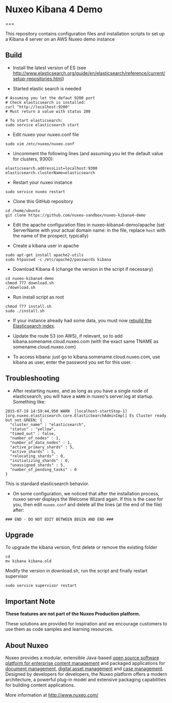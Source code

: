 # Nuxeo Kibana 4 Demo
===

This repository contains configuration files and installation scripts to set up a Kibana 4 server on an AWS Nuxeo demo instance

## Build

* Install the latest version of ES (see http://www.elasticsearch.org/guide/en/elasticsearch/reference/current/setup-repositories.html)

* Started elastic search is needed

```
# Assuming you let the defaut 9200 port
# Check elasticsearch is installed:
curl "http://localhost:9200"
# Must return a value with status 200

# To start elasticsearch:
sudo service elasticsearch start
```

* Edit nuxeo your nuxeo.conf file
```
sudo vim /etc/nuxeo/nuxeo.conf
```

* Uncomment the following lines (and assuming you let the default value for clusters, 9300):

```
elasticsearch.addressList=localhost:9300
elasticsearch.clusterName=elasticsearch
```

* Restart your nuxeo instance
```
sudo service nuxeo restart
```

* Clone this GitHub repository 

```
cd /home/ubuntu
git clone https://github.com/nuxeo-sandbox/nuxeo-kibana4-demo
```

* Edit the apache configuration files in nuxeo-kibana4-demo/apache  (set ServerName with your actual domain name: in the file, replace `host` with the name of the prospect, typically)

* Create a kibana user in apache

```
sudo apt-get install apache2-utils
sudo htpasswd -c /etc/apache2/passwords kibana
```

* Download Kibana 4 (change the version in the script if necessary)

```
cd nuxeo-kibana4-demo
chmod 777 download.sh
./download.sh
```

* Run install script as root

```
chmod 777 install.sh
sudo ./install.sh
```

* If your instance already had some data, you must now [rebuild the Elasticsearch index](https://doc.nuxeo.com/display/ADMINDOC/Elasticsearch+Setup#ElasticsearchSetup-RebuildingtheIndexRebuildingtheIndex).

* Update the route 53 (on AWS), if relevant, so to add kibana.somename.cloud.nuxeo.com (with the exact same TNAME as somename.cloud.nuxeo.com)

* To access kibana: just go to kibana.somename.cloud.nuxeo.com, use kibana as user, enter the password you set for this user.

## Troubleshooting

* After restarting nuxeo, and as long as you have a single node of elasticsearch, you will have a `WARN` in nuxeo's server.log at startup. Something like:

```
2015-07-19 14:59:44,950 WARN  [localhost-startStop-1] [org.nuxeo.elasticsearch.core.ElasticSearchAdminImpl] Es Cluster ready but not GREEN: {
  "cluster_name" : "elasticsearch",
  "status" : "yellow",
  "timed_out" : false,
  "number_of_nodes" : 1,
  "number_of_data_nodes" : 1,
  "active_primary_shards" : 5,
  "active_shards" : 5,
  "relocating_shards" : 0,
  "initializing_shards" : 0,
  "unassigned_shards" : 5,
  "number_of_pending_tasks" : 0
}
```
This is standard elasticsearch behavior.

* On some configuration, we noticed that after the installation process, nuxeo server displays the Welcome Wizard again. If this is the case for you, then edit `nuxeo.conf` and delete all the lines (at the end of the file) after:

```
### END - DO NOT EDIT BETWEEN BEGIN AND END ###
```

## Upgrade

To upgrade the kibana version, first delete or remove the existing folder

```
cd
mv kibana kibana.old
```

Modify the version in download.sh, run the script and finally restart supervisor

```
sudo service supervisor restart
```


## Important Note

**These features are not part of the Nuxeo Production platform.**

These solutions are provided for inspiration and we encourage customers to use them as code samples and learning resources.

## About Nuxeo

Nuxeo provides a modular, extensible Java-based [open source software platform for enterprise content management](http://www.nuxeo.com/en/products/ep) and packaged applications for [document management](http://www.nuxeo.com/en/products/document-management), [digital asset management](http://www.nuxeo.com/en/products/dam) and [case management](http://www.nuxeo.com/en/products/case-management). Designed by developers for developers, the Nuxeo platform offers a modern architecture, a powerful plug-in model and extensive packaging capabilities for building content applications.

More information at <http://www.nuxeo.com/>
